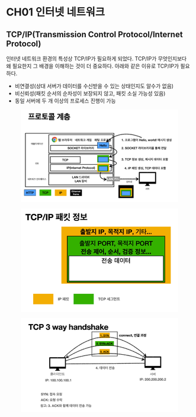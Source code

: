 # CH01 인터넷 네트워크

## **TCP/IP**(Transmission Control Protocol/Internet Protocol)

인터넷 네트워크 환경의 특성상 TCP/IP가 필요하게 되었다. TCP/IP가 무엇인지보다 왜 필요한지 그 배경을 이해하는 것이 더 중요하다. 아래와 같은 이유로 TCP/IP가 필요하다.

* 비연결성(상대 서버가 데이터를 수신받을 수 있는 상태인지도 알수가 없음)
* 비신뢰성(패킷 순서의 순차성이 보장되지 않고, 패킷 소실 가능성 있음)
* 동일 서버에 두 개 이상의 프로세스 진행이 가능

<figure><img src="../../.gitbook/assets/image (89).png" alt=""><figcaption></figcaption></figure>

<figure><img src="../../.gitbook/assets/image (26).png" alt=""><figcaption></figcaption></figure>

<figure><img src="../../.gitbook/assets/image (93).png" alt=""><figcaption></figcaption></figure>
